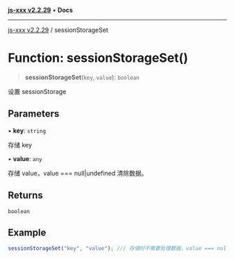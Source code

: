 [**js-xxx v2.2.29**](../README.md) • **Docs**

***

[js-xxx v2.2.29](../README.md) / sessionStorageSet

# Function: sessionStorageSet()

> **sessionStorageSet**(`key`, `value`): `boolean`

设置 sessionStorage

## Parameters

• **key**: `string`

存储 key

• **value**: `any`

存储 value，value === null|undefined 清除数据。

## Returns

`boolean`

## Example

```ts
sessionStorageSet("key", "value"); /// 存储时不需要处理数据，value === null|undefined 清除数据。
```
